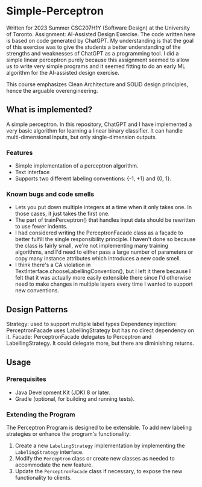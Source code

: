 # Simple-Perceptron

Written for 2023 Summer CSC207H1Y (Software Design) at the University of Toronto. Assignment: AI-Assisted Design Exercise. The code written here is based on code generated by ChatGPT. My understanding is that the goal of this exercise was to give the students a better understanding of the strengths and weaknesses of ChatGPT as a programming tool. I did a simple linear perceptron purely because this assignment seemed to allow us to write very simple programs and it seemed fitting to do an early ML algorithm for the AI-assisted design exercise.

This course emphasizes Clean Architecture and SOLID design principles, hence the arguable overengineering. 

## What is implemented? 
A simple perceptron. In this repository, ChatGPT and I have implemented a very basic algorithm for learning a linear binary classifier. It can handle multi-dimensional inputs, but only single-dimension outputs. 

### Features 
- Simple implementation of a perceptron algorithm.
- Text interface 
- Supports two different labeling conventions: {-1, +1} and {0, 1}.

### Known bugs and code smells 
* Lets you put down multiple integers at a time when it only takes one. In those cases, it just takes the first one. 
* The part of trainPerceptron() that handles input data should be rewritten to use fewer indents. 
* I had considered writing the PerceptronFacade class as a façade to better fulfill the single responsibility principle. I haven't done so because the class is fairly small, we're not implementing many training algorithms, and I'd need to either pass a large number of parameters or copy many instance attributes which introduces a new code smell. 
* I think there's a CA violation in TextInterface.chooseLabellingConvention(), but I left it there because I felt that it was actually more easily extensible there since I'd otherwise need to make changes in multiple layers every time I wanted to support new conventions. 

## Design Patterns
Strategy: used to support multiple label types
Dependency injection: PerceptronFacade uses LabellingStrategy but has no direct dependency on it. 
Facade: PerceptronFacade delegates to Perceptron and LabellingStrategy. It could delegate more, but there are diminishing returns. 

## Usage

### Prerequisites
- Java Development Kit (JDK) 8 or later.
- Gradle (optional, for building and running tests).

### Extending the Program
The Perceptron Program is designed to be extensible. To add new labeling strategies or enhance the program's functionality:
1. Create a new `LabelingStrategy` implementation by implementing the `LabelingStrategy` interface.
2. Modify the `Perceptron` class or create new classes as needed to accommodate the new feature.
3. Update the `PerceptronFacade` class if necessary, to expose the new functionality to clients.

